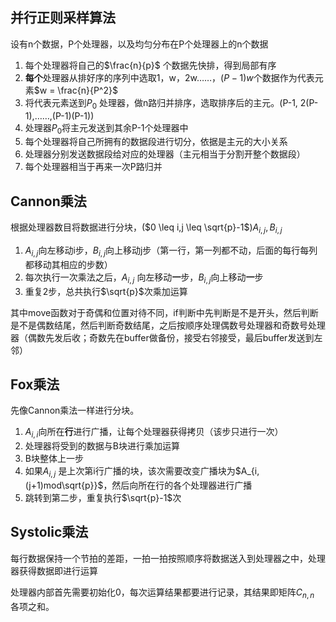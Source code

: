 ## 并行正则采样算法

设有n个数据，P个处理器，以及均匀分布在P个处理器上的n个数据

1. 每个处理器将自己的$\frac{n}{p}$ 个数据先快排，得到局部有序
2. **每个**处理器从排好序的序列中选取1，w，2w……，$(P-1)w$个数据作为代表元素$w = \frac{n}{P^2}$
3. 将代表元素送到$P_0$ 处理器，做n路归并排序，选取排序后的主元。(P-1, 2(P-1),……,(P-1)(P-1))
4. 处理器$P_0$将主元发送到其余P-1个处理器中
5. 每个处理器将自己所拥有的数据段进行切分，依据是主元的大小关系
6. 处理器分别发送数据段给对应的处理器（主元相当于分割开整个数据段）
7. 每个处理器相当于再来一次P路归并

## Cannon乘法

根据处理器数目将数据进行分块，($0 \leq i,j \leq \sqrt{p}-1$)$A_{i,j}, B_{i,j}$

1. $A_{i,j}$向左移动i步，$B_{i,j}$向上移动j步（第一行，第一列都不动，后面的每行每列都移动其相应的步数）
2. 每次执行一次乘法之后，$A_{i,j}$ 向左移动**一**步，$B_{i,j}$向上移动**一**步
3. 重复2步，总共执行$\sqrt{p}$次乘加运算

其中move函数对于奇偶和位置对待不同，if判断中先判断是不是开头，然后判断是不是偶数结尾，然后判断奇数结尾，之后按顺序处理偶数号处理器和奇数号处理器（偶数先发后收；奇数先在buffer做备份，接受右邻接受，最后buffer发送到左邻）

## Fox乘法

先像Cannon乘法一样进行分块。

1. $A_{i,i}$向所在**行**进行广播，让每个处理器获得拷贝（该步只进行一次）
2. 处理器将受到的数据与B块进行乘加运算
3. B块整体上一步
4. 如果$A_{i,j}$ 是上次第i行广播的块，该次需要改变广播块为$A_{i,(j+1)mod\sqrt{p}}$，然后向所在行的各个处理器进行广播
5. 跳转到第二步，重复执行$\sqrt{p}-1$次

## Systolic乘法

每行数据保持一个节拍的差距，一拍一拍按照顺序将数据送入到处理器之中，处理器获得数据即进行运算

处理器内部首先需要初始化0，每次运算结果都要进行记录，其结果即矩阵$C_{n,n}$ 各项之和。





















